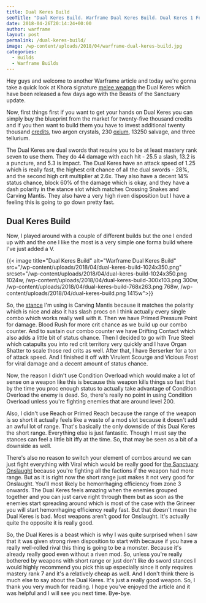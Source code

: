 ```yaml
---
title: Dual Keres Build
seoTitle: "Dual Keres Build. Warframe Dual Keres Build. Dual Keres 1 Forma Build"
date: 2018-04-26T20:14:24+00:00
author: warframe
layout: post
permalink: /dual-keres-build/
image: /wp-content/uploads/2018/04/warframe-dual-keres-build.jpg
categories:
  - Builds
  - Warframe Builds
---
```

Hey guys and welcome to another Warframe article and today we're gonna take a quick look at Khora signature [melee weapon](https://warframeblog.com/melee-weapons/) the Dual Keres which have been released a few days ago with the Beasts of the Sanctuary update.<!--more-->

Now, first things first if you want to get your hands on Dual Keres you can simply buy the blueprint from the market for twenty-five thousand credits and if you then want to build them you have to invest additional twenty thousand [credits](https://warframeblog.com/farm-credits-750k-credits-per-hour/), two argon crystals, 230 [oxium](https://warframeblog.com/oxium-farming/), 13250 salvage, and three tellurium.

The Dual Keres are dual swords that require you to be at least mastery rank seven to use them. They do 44 damage with each hit - 25.5 a slash, 13.2 is a puncture, and 5.3 is impact. The Dual Keres have an attack speed of 1.25 which is really fast, the highest crit chance of all the dual swords - 28%, and the second high crit multiplier at 2.6x. They also have a decent 14% status chance, block 60% of the damage which is okay, and they have a dash polarity in the stance slot which matches Crossing Snakes and Carving Mantis. They also have a very high riven disposition but I have a feeling this is going to go down pretty fast.

## Dual Keres Build
Now, I played around with a couple of different builds but the one I ended up with and the one I like the most is a very simple one forma build where I've just added a V.

{{< image title="Dual Keres Build" alt="Warframe Dual Keres Build" src="/wp-content/uploads/2018/04/dual-keres-build-1024x350.png" srcset="/wp-content/uploads/2018/04/dual-keres-build-1024x350.png 1024w, /wp-content/uploads/2018/04/dual-keres-build-300x103.png 300w, /wp-content/uploads/2018/04/dual-keres-build-768x263.png 768w, /wp-content/uploads/2018/04/dual-keres-build.png 1415w">}}

So, the [stance](https://warframeblog.com/warframe-beginners-guide-combat-and-movement/) I'm using is Carving Mantis because it matches the polarity which is nice and also it has slash procs on I think actually every single combo which works really well with it. Then we have Primed Pressure Point for damage. Blood Rush for more crit chance as we build up our combo counter. And to sustain our combo counter we have Drifting Contact which also adds a little bit of status chance. Then I decided to go with True Steel which catapults you into red crit territory very quickly and I have Organ Shatter to scale those red crits as well. After that, I have Berserker for a ton of attack speed. And I finished it off with Virulent Scourge and Vicious Frost for viral damage and a decent amount of status chance.

Now, the reason I didn't use Condition Overload which would make a lot of sense on a weapon like this is because this weapon kills things so fast that by the time you proc enough status to actually take advantage of Condition Overload the enemy is dead. So, there's really no point in using Condition Overload unless you're fighting enemies that are around level 200.

Also, I didn't use Reach or Primed Reach because the range of the weapon is so short it actually feels like a waste of a mod slot because it doesn't add an awful lot of range. That's basically the only downside of this Dual Keres the short range. Everything else is just fantastic. Though I must say the stances can feel a little bit iffy at the time. So, that may be seen as a bit of a downside as well.

There's also no reason to switch your element of combos around we can just fight everything with Viral which would be really good for [the Sanctuary Onslaught](https://warframeblog.com/sanctuary-onslaught-guide/) because you're fighting all the factions if the weapon had more range. But as it is right now the short range just makes it not very good for Onslaught. You'll most likely be hemorrhaging efficiency from zone 3 onwards. The Dual Keres feels amazing when the enemies grouped together and you can just carve right through them but as soon as the enemies start spreading around which is most of the case with the Grineer you will start hemorrhaging efficiency really fast. But that doesn't mean the Dual Keres is bad. Most weapons aren't good for Onslaught. It's actually quite the opposite it is really good.

So, the Dual Keres is a beast which is why I was quite surprised when I saw that it was given strong riven disposition to start with because if you have a really well-rolled rival this thing is going to be a monster. Because it's already really good even without a riven mod. So, unless you're really bothered by weapons with short range or just don't like do sword stances I would highly recommend you pick this up especially since it only requires mastery rank 7 and it's a relatively cheap as well. And I don't think there is much else to say about the Dual Keres. It's just a really good weapon. So, I thank you very much for reading. I hope you've enjoyed the article and it was helpful and I will see you next time. Bye-bye.